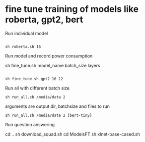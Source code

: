 # fine tune training of models like roberta, gpt2, bert

Run individual model

<code>
sh roberta.sh 16
</code>

Run model and record power consumption

sh fine_tune.sh model_name batch_size layers

<code>
sh fine_tune.sh gpt2 16 12
</code>

Run all with different batch size

<code>sh run_all.sh /media/data 2</code>

arguments are output dir, batchsize and files to run

<code>sh run_all.sh /media/data 2 [bert-tiny]</code>

Run question answering

cd ..
sh download_squad.sh
cd ModelsFT
sh xlnet-base-cased.sh
